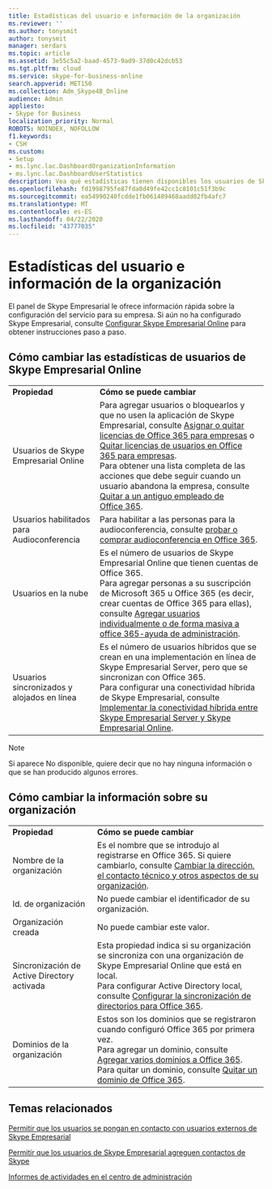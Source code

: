 ```yaml
---
title: Estadísticas del usuario e información de la organización
ms.reviewer: ''
ms.author: tonysmit
author: tonysmit
manager: serdars
ms.topic: article
ms.assetid: 3e55c5a2-baad-4573-9ad9-37d0c42dcb53
ms.tgt.pltfrm: cloud
ms.service: skype-for-business-online
search.appverid: MET150
ms.collection: Adm_Skype4B_Online
audience: Admin
appliesto:
- Skype for Business
localization_priority: Normal
ROBOTS: NOINDEX, NOFOLLOW
f1.keywords:
- CSH
ms.custom:
- Setup
- ms.lync.lac.DashboardOrganizationInformation
- ms.lync.lac.DashboardUserStatistics
description: Vea qué estadísticas tienen disponibles los usuarios de Skype Empresarial, como el número de usuarios habilitados, los usuarios habilitados con conferencia o los usuarios que están habilitados para Office 365.
ms.openlocfilehash: fd1998795fe87fda0d49fe42cc1c8101c51f3b9c
ms.sourcegitcommit: ea54990240fcdde1fb061489468aadd02fb4afc7
ms.translationtype: MT
ms.contentlocale: es-ES
ms.lasthandoff: 04/22/2020
ms.locfileid: "43777035"
---
```

# <a name="user-statistics-and-organization-information"></a>Estadísticas del usuario e información de la organización

El panel de Skype Empresarial le ofrece información rápida sobre la configuración del servicio para su empresa. Si aún no ha configurado Skype Empresarial, consulte [Configurar Skype Empresarial Online](set-up-skype-for-business-online.md) para obtener instrucciones paso a paso.
  
## <a name="how-to-change-skype-for-business-online-user-statistics"></a>Cómo cambiar las estadísticas de usuarios de Skype Empresarial Online

|||
|:-----|:-----|
|**Propiedad** <br/> |**Cómo se puede cambiar** <br/> |
|Usuarios de Skype Empresarial Online  <br/> |Para agregar usuarios o bloquearlos y que no usen la aplicación de Skype Empresarial, consulte [Asignar o quitar licencias de Office 365 para empresas](https://support.office.com/article/997596b5-4173-4627-b915-36abac6786dc) o [Quitar licencias de usuarios en Office 365 para empresas](https://support.office.com/article/9b497c85-d0a4-4735-80fa-d3565bc05bd1).  <br/> Para obtener una lista completa de las acciones que debe seguir cuando un usuario abandona la empresa, consulte [Quitar a un antiguo empleado de Office 365](https://support.office.com/article/44d96212-4d90-4027-9aa9-a95eddb367d1).  <br/> |
|Usuarios habilitados para Audioconferencia  <br/> |Para habilitar a las personas para la audioconferencia, consulte [probar o comprar audioconferencia en Office 365](../audio-conferencing-in-office-365/try-or-purchase-audio-conferencing-in-office-365.md).  <br/> |
|Usuarios en la nube  <br/> |Es el número de usuarios de Skype Empresarial Online que tienen cuentas de Office 365.  <br/> Para agregar personas a su suscripción de Microsoft 365 u Office 365 (es decir, crear cuentas de Office 365 para ellas), consulte [Agregar usuarios individualmente o de forma masiva a office 365-ayuda de administración](https://support.office.com/article/1970f7d6-03b5-442f-b385-5880b9c256ec).  <br/> |
|Usuarios sincronizados y alojados en línea  <br/> |Es el número de usuarios híbridos que se crean en una implementación en línea de Skype Empresarial Server, pero que se sincronizan con Office 365.  <br/> Para configurar una conectividad híbrida de Skype Empresarial, consulte [Implementar la conectividad híbrida entre Skype Empresarial Server y Skype Empresarial Online](https://technet.microsoft.com/library/jj204669.aspx).  <br/> |
   
> [!NOTE]
> Si aparece No disponible, quiere decir que no hay ninguna información o que se han producido algunos errores. 
  
## <a name="how-to-change-information-about-your-organization"></a>Cómo cambiar la información sobre su organización

|||
|:-----|:-----|
|**Propiedad** <br/> |**Cómo se puede cambiar** <br/> |
|Nombre de la organización  <br/> |Es el nombre que se introdujo al registrarse en Office 365. Si quiere cambiarlo, consulte [Cambiar la dirección, el contacto técnico y otros aspectos de su organización](https://support.office.com/article/a36e5a52-4df2-479e-bb97-9e67b8483e10).  <br/> |
|Id. de organización  <br/> |No puede cambiar el identificador de su organización.  <br/> |
|Organización creada  <br/> |No puede cambiar este valor.  <br/> |
|Sincronización de Active Directory activada  <br/> |Esta propiedad indica si su organización se sincroniza con una organización de Skype Empresarial Online que está en local.  <br/> Para configurar Active Directory local, consulte [Configurar la sincronización de directorios para Office 365](https://support.office.com/article/1b3b5318-6977-42ed-b5c7-96fa74b08846).  <br/> |
|Dominios de la organización  <br/> |Estos son los dominios que se registraron cuando configuró Office 365 por primera vez.  <br/> Para agregar un dominio, consulte [Agregar varios dominios a Office 365](https://support.office.com/article/2d2fa996-b760-411d-a5cc-190d63f13207).  <br/> Para quitar un dominio, consulte [Quitar un dominio de Office 365](https://support.office.com/article/f09696b2-8c29-4588-a08b-b333da19810c).  <br/> |
   
## <a name="related-topics"></a>Temas relacionados
[Permitir que los usuarios se pongan en contacto con usuarios externos de Skype Empresarial](allow-users-to-contact-external-skype-for-business-users.md)

[Permitir que los usuarios de Skype Empresarial agreguen contactos de Skype](let-skype-for-business-users-add-skype-contacts.md)

[Informes de actividades en el centro de administración](https://support.office.com/article/0d6dfb17-8582-4172-a9a9-aed798150263)

  
 
